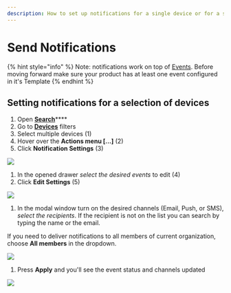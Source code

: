 ```yaml
---
description: How to set up notifications for a single device or for a selection of devices.
---
```


# Send Notifications

{% hint style="info" %}
Note: notifications work on top of [Events](../../web-dashboard/products/events/). Before moving forward make sure your product has at least one event configured in it's Template
{% endhint %}

## Setting notifications for a selection of devices

1. Open [**Search**](../../web-dashboard/search-data.md)\*\*\*\*
2. Go to [**Devices**](../../web-dashboard/devices/) filters
3. Select multiple devices \(1\)
4. Hover over the **Actions menu \[...\]** \(2\)
5. Click **Notification Settings** \(3\)

![](https://user-images.githubusercontent.com/72824404/119673690-3ae3e700-be44-11eb-86e0-147f6a22b977.png)

1. In the opened drawer _select the desired events_ to edit \(4\)  
2. Click **Edit Settings** \(5\)

![](https://user-images.githubusercontent.com/72824404/119675163-79c66c80-be45-11eb-93d1-71f02150a0b0.png)

1. In the modal window turn on the desired channels \(Email, Push, or SMS\), _select the recipients_. If the recipient is not on the list you can search by typing the name or the email.

If you need to deliver notifications to all members of current organization, choose **All members** in the dropdown.

![](https://user-images.githubusercontent.com/72824404/119676364-797aa100-be46-11eb-98e6-c8a4a16ae06e.png)

1. Press **Apply** and you'll see the event status and channels updated

![](https://user-images.githubusercontent.com/72824404/119677034-0887b900-be47-11eb-8a2d-638bcc35c38f.png)

